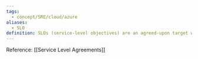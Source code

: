```yaml
---
tags:
  - concept/SRE/cloud/azure 
aliases:
  - SLO
definition: SLOs (service-level objectives) are an agreed-upon target within an SLA that must be achieved for each activity, function, and process to provide the best opportunity for customer success.
---
```

Reference: [[Service Level Agreements]]
